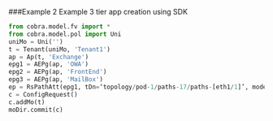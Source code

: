 ###Example 2
Example 3 tier app creation using SDK

```python
from cobra.model.fv import *
from cobra.model.pol import Uni
uniMo = Uni('')
t = Tenant(uniMo, 'Tenant1')
ap = Ap(t, 'Exchange')
epg1 = AEPg(ap, 'OWA')
epg2 = AEPg(ap, 'FrontEnd')
epg3 = AEPg(ap, 'MailBox')
ep = RsPathAtt(epg1, tDn=‘topology/pod-1/paths-17/paths-[eth1/1]’, mode=‘regular’, encap=‘vlan-10’)
c = ConfigRequest()
c.addMo(t)
moDir.commit(c)
```

